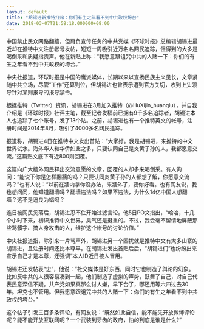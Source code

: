 ```yaml
---
layout: default
title: "胡锡进新推特打赌：你们有生之年看不到中共政权垮台"
date: 2018-03-07T21:58:18.000000+08:00
---
```


中国禁止民众网路翻牆，但肩负宣传任务的中共党媒《环球时报》总编辑胡锡进最近却在推特中文注册帐号发帖，短短一周吸引近万名名网民追踪，但得到的大多是喝倒采和质疑指责声。他在新贴上称：“我愿意跟诅咒中共的人赌一下：你们的有生之年看不到中共政权的垮台。”

中央社报道，环球时报是中国的鹰派媒体，长期以来以宣扬民族主义见长，文章紧随中共立场，尽管“工作”还算到位，但胡锡进也曾表示遭到官方关切，收到上头领导针对某则报导的报导禁令。

根据推特（Twitter）资讯，胡锡进在3月加入推特（@HuXijin_huanqiu），并自我介绍是《环球时报》社评主笔，截至记者发稿前已拥有9千多名追踪者，胡锡进本人也追踪了七个账号，发了13个贴。之前，胡锡进也有一个推特英文的帐号，注册时间是2014年8月，吸引了4000多名网民追踪。

报道称，胡锡进4日在推特中文发出首贴：“大家好。我是胡锡进，来推特的中文世界试水。海外华人和华侨如此之多，只要认同自己是炎黄子孙的人，我都愿意交流。”这篇贴文底下有近800则回覆。

这篇向广大牆外网民释出交流意愿的文章，回覆的人却多来喝倒采。有人询问：“能说下你是怎样翻牆的吗？只要认同炎黄子孙的人都想了解，你愿意交流吗？”也有人说：“以前在牆内拿你没办法，来牆外了，要你好看。也有网友说，我也想问问，他知道翻墙吗？翻墙违法吗？如果不违法，为什么14亿中国人想翻墙？这不是逼良为娼吗？

连日被网民奚落后，胡锡进忍不住开始过滤言论。他5日PO文指出，“哈哈，十几个小时下来，初识推特中文世界，臭气还是挺重的。不过，我会毫不留情地屏蔽那些骂髒字、搞人身攻击的人，维护这个帐号的讨论价值。”

 中央社报道指，除引来一片骂声外，胡锡进另一个困扰就是推特中文有太多山寨的胡锡进，且注册时间还比本尊早。在胡锡进发出首贴后后，“胡锡进们”也纷纷出来宣示自己才是本尊，还强调“本人ID近日被人冒用。

胡锡进还发帖表“忠”，他说：”社交媒体是好东西，同时它也制造了舆论的幻象。比如反中共的人很容易凑到一起，他们制造了虚拟的声势，鼓舞了自己，对自己代表民意深信不疑。共产党如果真那么讨人嫌，早下台了，哪还用等六四过去30年。坦克也不管用。但我愿意跟诅咒中共的人赌一下：你们的有生之年看不到中共政权的垮台。”

这个帖子引发三百多条评论，有网友说：“既然如此自信，能不能先开放微博评论呢？能不能开放互联网呢？一个武装到牙齿的政府，怕的到底是谁是什么?”

